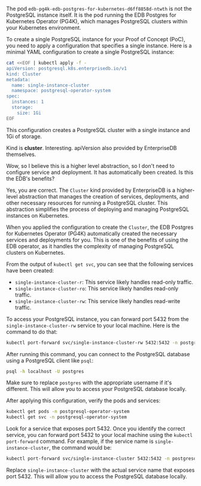 The pod `edb-pg4k-edb-postgres-for-kubernetes-d6ff8858d-ntwth` is not the PostgreSQL instance itself. It is the pod running the EDB Postgres for Kubernetes Operator (PG4K), which manages PostgreSQL clusters within your Kubernetes environment.

To create a single PostgreSQL instance for your Proof of Concept (PoC), you need to apply a configuration that specifies a single instance. Here is a minimal YAML configuration to create a single PostgreSQL instance:

```bash
cat <<EOF | kubectl apply -f -
apiVersion: postgresql.k8s.enterprisedb.io/v1
kind: Cluster
metadata:
  name: single-instance-cluster
  namespace: postgresql-operator-system
spec:
  instances: 1
  storage:
    size: 1Gi
EOF
```

This configuration creates a PostgreSQL cluster with a single instance and 1Gi of storage.

Kind is **cluster**. Interesting. apiVersion also provided by EnterpriseDB themselves. 

Wow, so I believe this is a higher level abstraction, so I don't need to configure service and deployment. It has automatically been created. Is this the EDB's benefits?

Yes, you are correct. The `Cluster` kind provided by EnterpriseDB is a higher-level abstraction that manages the creation of services, deployments, and other necessary resources for running a PostgreSQL cluster. This abstraction simplifies the process of deploying and managing PostgreSQL instances on Kubernetes.

When you applied the configuration to create the `Cluster`, the EDB Postgres for Kubernetes Operator (PG4K) automatically created the necessary services and deployments for you. This is one of the benefits of using the EDB operator, as it handles the complexity of managing PostgreSQL clusters on Kubernetes.

From the output of `kubectl get svc`, you can see that the following services have been created:

- `single-instance-cluster-r`: This service likely handles read-only traffic.
- `single-instance-cluster-ro`: This service likely handles read-only traffic.
- `single-instance-cluster-rw`: This service likely handles read-write traffic.

To access your PostgreSQL instance, you can forward port 5432 from the `single-instance-cluster-rw` service to your local machine. Here is the command to do that:

```bash
kubectl port-forward svc/single-instance-cluster-rw 5432:5432 -n postgresql-operator-system
```

After running this command, you can connect to the PostgreSQL database using a PostgreSQL client like `psql`:

```bash
psql -h localhost -U postgres
```

Make sure to replace `postgres` with the appropriate username if it's different. This will allow you to access your PostgreSQL database locally.


After applying this configuration, verify the pods and services:

```bash
kubectl get pods -n postgresql-operator-system
kubectl get svc -n postgresql-operator-system
```

Look for a service that exposes port 5432. Once you identify the correct service, you can forward port 5432 to your local machine using the `kubectl port-forward` command. For example, if the service name is `single-instance-cluster`, the command would be:

```bash
kubectl port-forward svc/single-instance-cluster 5432:5432 -n postgresql-operator-system
```

Replace `single-instance-cluster` with the actual service name that exposes port 5432. This will allow you to access the PostgreSQL database locally.
